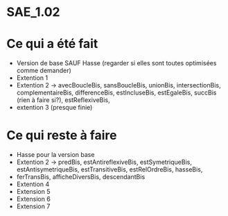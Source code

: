 # SAE_1.02

# Ce qui a été fait

- Version de base SAUF Hasse (regarder si elles sont toutes optimisées comme demander)
- Extention 1
- Extention 2 -> avecBoucleBis, sansBoucleBis, unionBis, intersectionBis,
complementaireBis, differenceBis, estIncluseBis, estEgaleBis, 
succBis (rien à faire si?),
estReflexiveBis,
- extention 3 (presque finie)

# Ce qui reste à faire

- Hasse pour la version base
- Extention 2 ->  predBis, estAntireflexiveBis, estSymetriqueBis, 
 estAntisymetriqueBis, estTransitiveBis, estRelOrdreBis, hasseBis, 
- ferTransBis, afficheDiversBis, descendantBis
- Extention 4
- Extension 5
- Extension 6
- Extension 7
